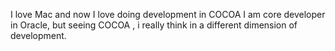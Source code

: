 I love Mac and now I love doing development in COCOA
I am core developer in Oracle, but seeing COCOA , i really think in a different dimension of development.